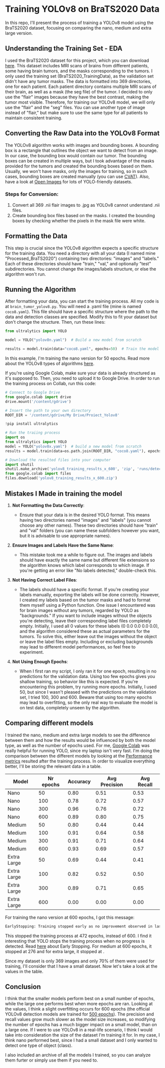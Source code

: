 # Training YOLOv8 on BraTS2020 Data

In this repo, I'll present the process of training a YOLOv8 model using the BraTS2020 dataset, focusing on comparing the nano, medium and extra large version.

## Understanding the Training Set - EDA

I used the BraTS2020 dataset for this project, which you can download [here](https://www.kaggle.com/datasets/awsaf49/brats20-dataset-training-validation). This dataset includes MRI scans of brains from different patients, some having brain tumors, and the masks corresponding to the tumors. I only used the training set (BraTS2020_TrainingData), as the validation set didn't have any tumor masks.
The data is formatted into 369 directories, one for each patient. Each patient directory contains multiple MRI scans of their brain, as well as a mask (the seg file) of the tumor. I decided to only use the "flair" images because they have the best contrast, making the tumor most visible. Therefore, for training our YOLOv8 model, we will only use the "flair" and the "seg" files. You can use another type of image instead of "flair," but make sure to use the same type for all patients to maintain consistent training.

## Converting the Raw Data into the YOLOv8 Format

The YOLOv8 algorithm works with images and bounding boxes. A bounding box is a rectangle that outlines the object we want to detect from an image. In our case, the bounding box would contain our tumor. The bounding boxes can be created in multiple ways, but I took advantage of the masks provided for the tumors and created the bounding boxes based on them. Usually, we won't have masks, only the images for training, so in such cases, bounding boxes are created manually (you can use [CVAT](https://www.cvat.ai/)). Also, have a look at [Open Images](https://storage.googleapis.com/openimages/web/index.html) for lots of YOLO-friendly datasets.

### Steps for Conversion:

1. Convert all 369 .nii flair images to .jpg as YOLOv8 cannot understand .nii files.
2. Create bounding box files based on the masks. I created the bounding boxes by checking whether the pixels in the mask file were white.

## Formatting the Data

This step is crucial since the YOLOv8 algorithm expects a specific structure for the training data. You need a directory with all your data (I named mine "Processed_BraTS2020") containing two directories: "images" and "labels." Each of these directories should have "train," "val," and optionally "test" subdirectories. You cannot change the images/labels structure, or else the algorithm won't run.

## Running the Algorithm

After formatting your data, you can start the training process. All my code is at `brain_tumor_yolov8.py`. You will need a .yaml file (mine is named `coco8.yaml`). This file should have a specific structure where the path to the data and detection classes are specified. Modify this to fit your dataset but don't change the structure. Then, run these lines:

```python
from ultralytics import YOLO

model = YOLO("yolov8n.yaml")  # Build a new model from scratch

results = model.train(data="coco8.yaml", epochs=50)  # Train the model
```

In this example, I'm training the nano version for 50 epochs. Read more about the YOLOv8 types of algorithms [here](https://docs.ultralytics.com/models/yolov8/#performance-metrics).

If you're using Google Colab, make sure your data is already structured as it's supposed to. Then, you need to upload it to Google Drive. In order to run the training process on Collab, run this code:

```python
# Connect to Google Drive
from google.colab import drive
drive.mount('/content/gdrive') 

# Insert the path to your own directory
ROOT_DIR = '/content/gdrive/My Drive/Proiect_Yolov8'

!pip install ultralytics

# Run the traiing process
import os
from ultralytics import YOLO
model = YOLO("yolov8x.yaml")  # build a new model from scratch
results = model.train(data=os.path.join(ROOT_DIR, "coco8.yaml"), epochs=600)  # train the model

# Download the resulted files into your computer
import shutil
shutil.make_archive('yolov8_training_results_x_600', 'zip', 'runs/detect/train2')
from google.colab import files
files.download('yolov8_training_results_x_600.zip')
```


## Mistakes I Made in training the model

1. **Not Formatting the Data Correctly**:
   - Ensure that your data is in the desired YOLO format. This means having two directories named "images" and "labels" (you cannot choose any other names). These two directories should have "train" and "val" folders (you can name these subfolders however you want, but it is advisable to use appropriate names).

2. **Ensure Images and Labels Have the Same Name**:
   - This mistake took me a while to figure out. The images and labels should have exactly the same name but different file extensions so the algorithm knows which label corresponds to which image. If you're getting an error like "No labels detected," double-check this.

3. **Not Having Correct Label Files**:
   - The labels should have a specific format. If you're creating your labels manually, exporting the labels will be done correctly. However, I created my labels based on the tumor masks and had to format them myself using a Python function. One issue I encountered was for brain images without any tumors, regarded by YOLO as "backgrounds." If you want to include images without the objects you're detecting, leave their corresponding label files completely empty. Initially, I used all 0 values for these labels (0 0.0 0.0 0.0 0.0), and the algorithm considered these as actual parameters for the tumors. To solve this, either leave out the images without the object or leave the label files empty. Including or excluding backgrounds may lead to different model performances, so feel free to experiment.

4. **Not Using Enough Epochs**:
   - When I first ran my script, I only ran it for one epoch, resulting in no predictions for the validation data. Using too few epochs gives you shallow training, so behavior like this is expected. If you're encountering this problem, try running more epochs. Initially, I used 50, but since I wasn't pleased with the predictions on the validation set, I tried 100, 300 and 600. Beware that using too many epochs may lead to overfitting, so the only real way to evaluate the model is on test data, completely unseen by the algorithm.
  
## Comparing different models

I trained the nano, medium and extra large models to see the difference between them and how the results would be influenced by both the model type, as well as the number of epochs used. For me, [Google Colab](https://docs.ultralytics.com/models/yolov8/#performance-metrics) was really helpful for running YOLO, since my laptop isn't very fast. I'm doing the comparison between the different models by looking at the [Performance metrics](https://docs.ultralytics.com/guides/yolo-performance-metrics/) resulted after the training process. In order to visualize everything better, I'll be storing the relevant data in a table. 


| Model       | Nr epochs | Accuracy | Avg Precision | Avg Recall |
|-------------|-----------|----------|---------------|------------|
| Nano        | 50        | 0.80     | 0.51          | 0.53       |
| Nano        | 100       | 0.78     | 0.72          | 0.57       |
| Nano        | 300       | 0.96     | 0.76          | 0.72       |
| Nano        | 600       | 0.89     | 0.80          | 0.75       |
| Medium      | 50        | 0.80     | 0.44          | 0.44       |
| Medium      | 100       | 0.91     | 0.64          | 0.58       |
| Medium      | 300       | 0.91     | 0.71          | 0.64       |
| Medium      | 600       | 0.93     | 0.69          | 0.57       |
| Extra Large | 50        | 0.69     | 0.44          | 0.41       |
| Extra Large | 100       | 0.82     | 0.52          | 0.50       |
| Extra Large | 300       | 0.89     | 0.71          | 0.65       |
| Extra Large | 600       | 0.00     | 0.00          | 0.00       |

For training the nano version at 600 epochs, I got this message:
```bash
EarlyStopping: Training stopped early as no improvement observed in last 100 epochs. Best results observed at epoch 372, best model saved as best.pt.
```
This stopped the training process at 472 epochs, instead of 600. I find it interesting that YOLO stops the training process when no progress is detected. Read [here](https://github.com/ultralytics/ultralytics/issues/4521) about Early Stopping.
For medium at 600 epochs, it stopped at 276 and for extra large, it stopped at .


Since my dataset is only 369 images and only 70% of them were used for training, I'll consider that I have a small dataset. Now let's take a look at the values in the table. 

## Conclusion
I think that the smaller models perform best on a small number of epochs, while the large one performs best when more epochs are ran. Looking at the values, I think a slight overfitting occurs for 600 epochs (the official YOLOv8 detection models are trained for [500 epochs](https://github.com/ultralytics/ultralytics/issues/6142)). The precision and recall values grow much slower as the model size increases, so modifying the number of epochs has a much bigger impact on a small model, than on a large one. If I were to use YOLOv8 in a real-life scenario, I think I would take into consideration the size of the dataset I'm training it for. In my case, I think nano performed best, since I had a small dataset and I only wanted to detect one type of object (class).

I also included an archive of all the models I trained, so you can analyze them furter or simply use them if you need to.
